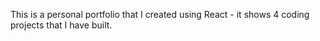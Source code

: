 This is a personal portfolio that I created using React - it shows 4 coding projects that I have built.
